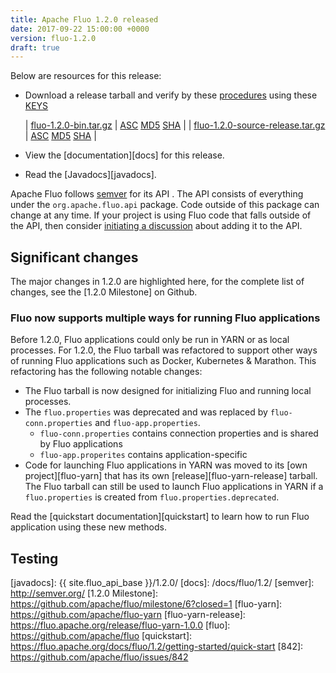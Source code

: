 ```yaml
---
title: Apache Fluo 1.2.0 released
date: 2017-09-22 15:00:00 +0000
version: fluo-1.2.0
draft: true
---
```


Below are resources for this release:

 * Download a release tarball and verify by these [procedures] using these [KEYS]
 
   | [fluo-1.2.0-bin.tar.gz][bin-release]            | [ASC][bin-asc] [MD5][bin-md5] [SHA][bin-sha] |
   | [fluo-1.2.0-source-release.tar.gz][src-release] | [ASC][src-asc] [MD5][src-md5] [SHA][src-sha] |
 * View the [documentation][docs] for this release.
 * Read the [Javadocs][javadocs].
 
Apache Fluo follows [semver](http://semver.org/) for its API . The API consists
of everything under the `org.apache.fluo.api` package. Code outside of this
package can change at any time. If your project is using Fluo code that falls
outside of the API, then consider [initiating a discussion](/getinvolved/)
about adding it to the API.

## Significant changes

The major changes in 1.2.0 are highlighted here, for the complete list of changes, see the [1.2.0
Milestone] on Github.

### Fluo now supports multiple ways for running Fluo applications

Before 1.2.0, Fluo applications could only be run in YARN or as local processes. For 1.2.0, the Fluo tarball
was refactored to support other ways of running Fluo applications such as Docker, Kubernetes & Marathon. This
refactoring has the following notable changes:

* The Fluo tarball is now designed for initializing Fluo and running local processes.
* The `fluo.properties` was deprecated and was replaced by `fluo-conn.properties` and `fluo-app.properties`.
  - `fluo-conn.properties` contains connection properties and is shared by Fluo applications
  - `fluo-app.properites` contains application-specific
* Code for launching Fluo applications in YARN was moved to its [own project][fluo-yarn] that has its own
  [release][fluo-yarn-release] tarball. The Fluo tarball can still be used to launch Fluo applications
  in YARN if a `fluo.properties` is created from `fluo.properties.deprecated`.

Read the [quickstart documentation][quickstart] to learn how to run Fluo application using these new methods.

## Testing
 
[procedures]: https://www.apache.org/info/verification
[KEYS]: https://www.apache.org/dist/fluo/KEYS
[bin-release]: https://www.apache.org/dyn/closer.lua/fluo/fluo/1.2.0/fluo-1.2.0-bin.tar.gz
[bin-asc]: https://www.apache.org/dist/fluo/fluo/1.2.0/fluo-1.2.0-bin.tar.gz.asc
[bin-md5]: https://www.apache.org/dist/fluo/fluo/1.2.0/fluo-1.2.0-bin.tar.gz.md5
[bin-sha]: https://www.apache.org/dist/fluo/fluo/1.2.0/fluo-1.2.0-bin.tar.gz.sha
[src-release]: https://www.apache.org/dyn/closer.lua/fluo/fluo/1.2.0/fluo-1.2.0-source-release.tar.gz
[src-asc]: https://www.apache.org/dist/fluo/fluo/1.2.0/fluo-1.2.0-source-release.tar.gz.asc
[src-md5]: https://www.apache.org/dist/fluo/fluo/1.2.0/fluo-1.2.0-source-release.tar.gz.md5
[src-sha]: https://www.apache.org/dist/fluo/fluo/1.2.0/fluo-1.2.0-source-release.tar.gz.sha
[javadocs]: {{ site.fluo_api_base }}/1.2.0/
[docs]: /docs/fluo/1.2/
[semver]: http://semver.org/
[1.2.0 Milestone]: https://github.com/apache/fluo/milestone/6?closed=1
[fluo-yarn]: https://github.com/apache/fluo-yarn
[fluo-yarn-release]: https://fluo.apache.org/release/fluo-yarn-1.0.0
[fluo]: https://github.com/apache/fluo
[quickstart]: https://fluo.apache.org/docs/fluo/1.2/getting-started/quick-start
[842]: https://github.com/apache/fluo/issues/842

